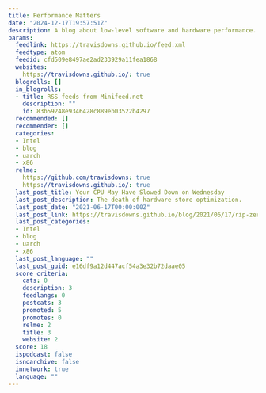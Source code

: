 ```yaml
---
title: Performance Matters
date: "2024-12-17T19:57:51Z"
description: A blog about low-level software and hardware performance.
params:
  feedlink: https://travisdowns.github.io/feed.xml
  feedtype: atom
  feedid: cfd509e8497ae2ad233929a11fea1868
  websites:
    https://travisdowns.github.io/: true
  blogrolls: []
  in_blogrolls:
  - title: RSS feeds from Minifeed.net
    description: ""
    id: 83b59248e9346428c889eb03522b4297
  recommended: []
  recommender: []
  categories:
  - Intel
  - blog
  - uarch
  - x86
  relme:
    https://github.com/travisdowns: true
    https://travisdowns.github.io/: true
  last_post_title: Your CPU May Have Slowed Down on Wednesday
  last_post_description: The death of hardware store optimization.
  last_post_date: "2021-06-17T00:00:00Z"
  last_post_link: https://travisdowns.github.io/blog/2021/06/17/rip-zero-opt.html
  last_post_categories:
  - Intel
  - blog
  - uarch
  - x86
  last_post_language: ""
  last_post_guid: e16df9a12d447acf54a3e32b72daae05
  score_criteria:
    cats: 0
    description: 3
    feedlangs: 0
    postcats: 3
    promoted: 5
    promotes: 0
    relme: 2
    title: 3
    website: 2
  score: 18
  ispodcast: false
  isnoarchive: false
  innetwork: true
  language: ""
---
```

